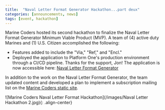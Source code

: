 ```yaml
---
title:  "Naval Letter Format Generator Hackathon...part deux"
categories: [announcements, news]
tags: [event, hackathon]
---
```


Marine Coders hosted its second hackathon to finalize the Naval Letter Format Generator Minimum Viable Product (MVP).  A team of (4) active duty Marines and (1) U.S. Citizen accomplished the following: 
* Features added to include the "Via," "Ref," and "Encl."
* Deployed the application to Platform One's production environment through a CI/CD pipeline.  Thanks for the support, Jon!
  The application is now accessible here: 
[Naval Letter Format Generator](https://naval-letter.il2.dsop.io)

In addition to the work on the Naval Letter Format Generator, the team updated content and developed a plan to implement a subscription mailing list on the [Marine Coders static site](https://marinecoders.github.io/).

![Marine Coders Naval Letter Format Hackathon](/images/Naval Letter Hackathon 2.jpg){: .align-center}  
